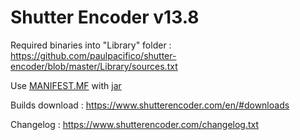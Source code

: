 # Shutter Encoder v13.8

Required binaries into "Library" folder : https://github.com/paulpacifico/shutter-encoder/blob/master/Library/sources.txt

Use [MANIFEST.MF](../master/MANIFEST.MF) with [jar](../master/Shutter%20Encoder.jar)

Builds download : https://www.shutterencoder.com/en/#downloads

Changelog : https://www.shutterencoder.com/changelog.txt
